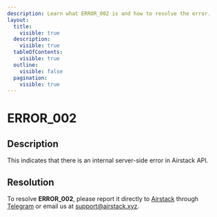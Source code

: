 ```yaml
---
description: Learn what ERROR_002 is and how to resolve the error.
layout:
  title:
    visible: true
  description:
    visible: true
  tableOfContents:
    visible: true
  outline:
    visible: false
  pagination:
    visible: true
---
```


# ERROR\_002

## Description

This indicates that there is an internal server-side error in Airstack API.

## Resolution

To resolve **ERROR\_002**, please report it directly to [Airstack](https://airstack.xyz) through [Telegram](https://t.me/+1k3c2FR7z51mNDRh) or email us at [support@airstack.xyz](mailto:support@airstack.xyz).
